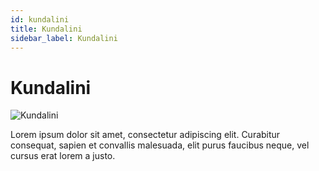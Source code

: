 ```yaml
---
id: kundalini
title: Kundalini
sidebar_label: Kundalini
---
```


# Kundalini

![Kundalini](/img/exampleimg.png)


Lorem ipsum dolor sit amet, consectetur adipiscing elit. Curabitur consequat, sapien et convallis malesuada, elit purus faucibus neque, vel cursus erat lorem a justo.

